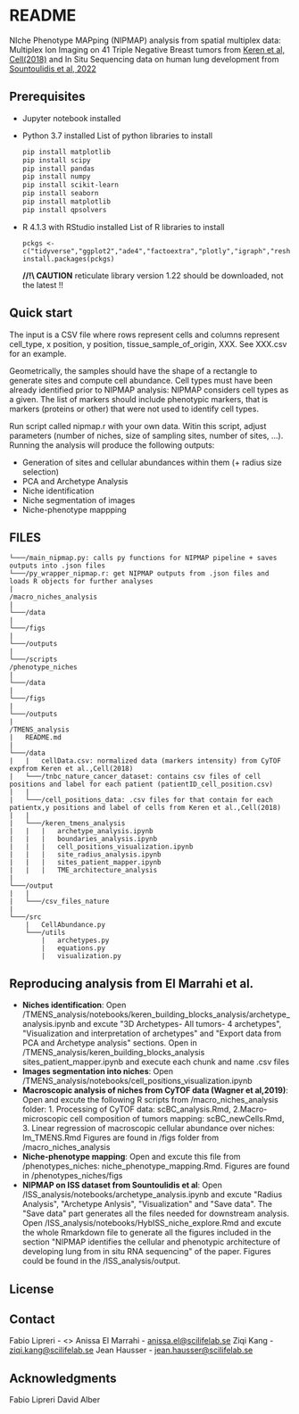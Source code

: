 # README

NIche Phenotype MAPping (NIPMAP) analysis from spatial multiplex data: Multiplex Ion Imaging on 41 Triple Negative Breast tumors from [Keren et al, Cell(2018)](10.1016/j.cell.2018.08.039) and In Situ Sequencing data on human lung development from [Sountoulidis et al, 2022](https://doi.org/10.1101/2022.01.11.475631)

## Prerequisites

* Jupyter notebook installed

* Python 3.7 installed
    List of python libraries to install 

    ```bash
    pip install matplotlib
    pip install scipy
    pip install pandas
    pip install numpy
    pip install scikit-learn
    pip install seaborn
    pip install matplotlib
    pip install qpsolvers
    ```
* R 4.1.3 with RStudio installed
    List of R libraries to install 
    ```
    pckgs <- c("tidyverse","ggplot2","ade4","factoextra","plotly","igraph","reshape2","ggrepel","viridis","fdrtool","pheatmap","cluster","broom","pROC","ggpubr","devtools","ggridges")
    install.packages(pckgs)
    ```
    **//!\\ CAUTION** reticulate library version 1.22 should be downloaded, not the latest !! 

## Quick start
The input is a CSV file where rows represent cells and columns represent cell_type, x position, y position, tissue_sample_of_origin, XXX. See XXX.csv for an example.

Geometrically, the samples should have the shape of a rectangle to generate sites and compute cell abundance. Cell types must have been already identified prior to NIPMAP analysis: NIPMAP considers cell types as a given. The list of markers should include phenotypic markers, that is markers (proteins or other) that were not used to identify cell types.

Run script called nipmap.r with your own data. Witin this script, adjust parameters (number of niches, size of sampling sites, number of sites, ...). 
Running the analysis will produce the following outputs:
* Generation of sites and cellular abundances within them (+ radius size selection)
* PCA and Archetype Analysis
* Niche identification
* Niche segmentation of images
* Niche-phenotype mappping

## FILES

```
└───/main_nipmap.py: calls py functions for NIPMAP pipeline + saves outputs into .json files
└───/py_wrapper_nipmap.r: get NIPMAP outputs from .json files and loads R objects for further analyses
|
/macro_niches_analysis
|
└───/data
|
└───/figs
|
└───/outputs
|
└───/scripts
/phenotype_niches
|
└───/data
|
└───/figs
|
└───/outputs
|
/TMENS_analysis
|   README.md
|
└───/data
|   |   cellData.csv: normalized data (markers intensity) from CyTOF expfrom Keren et al.,Cell(2018)
|   └───/tnbc_nature_cancer_dataset: contains csv files of cell positions and label for each patient (patientID_cell_position.csv)
|   |
|   └───/cell_positions_data: .csv files for that contain for each patientx,y positions and label of cells from Keren et al.,Cell(2018)
|   |
|   └───/keren_tmens_analysis
|   |   |   archetype_analysis.ipynb
|   |   |   boundaries_analysis.ipynb
|   |   |   cell_positions_visualization.ipynb
|   |   |   site_radius_analysis.ipynb
|   |   |   sites_patient_mapper.ipynb
|   |   |   TME_architecture_analysis
|
└───/output
|   |
|   └───/csv_files_nature
| 
└───/src
    |	CellAbundance.py
    └───/utils
        |   archetypes.py
        |   equations.py
        |   visualization.py
```

## Reproducing analysis from El Marrahi et al.
* **Niches identification**: Open /TMENS_analysis/notebooks/keren_building_blocks_analysis/archetype_analysis.ipynb and excute "3D Archetypes- All tumors- 4 archetypes", "Visualization and interpretation of archetypes" and "Export data from PCA and Archetype analysis" sections. Open in /TMENS_analysis/keren_building_blocks_analysis sites_patient_mapper.ipynb and execute each chunk and name .csv files
* **Images segmentation into niches**: Open /TMENS_analysis/notebooks/cell_positions_visualization.ipynb
* **Macroscopic analysis of niches from CyTOF data (Wagner et al,2019)**: Open and excute the following R scripts from /macro_niches_analysis folder: 1. Processing of CyTOF data: scBC_analysis.Rmd, 2.Macro-microscopic cell composition of tumors mapping:  scBC_newCells.Rmd, 3. Linear regression of macroscopic cellular abundance over niches: lm_TMENS.Rmd Figures are found in /figs folder from /macro_niches_analysis
* **Niche-phenotype mapping**: Open and excute this file from /phenotypes_niches: niche_phenotype_mapping.Rmd. Figures are found in /phenotypes_niches/figs
* **NIPMAP on ISS dataset from Sountoulidis et al**: Open /ISS_analysis/notebooks/archetype_analysis.ipynb and excute "Radius Analysis", "Archetype Anlysis", "Visualization" and "Save data". The "Save data" part generates all the files needed for downstream analysis. Open /ISS_analysis/notebooks/HybISS_niche_explore.Rmd and excute the whole Rmarkdown file to generate all the figures included in the section "NIPMAP identifies the cellular and phenotypic architecture of developing lung from in situ RNA sequencing" of the paper. Figures could be found in the /ISS_analysis/output.

## License

## Contact
Fabio Lipreri - <>
Anissa El Marrahi - <anissa.el@scilifelab.se>
Ziqi Kang - <ziqi.kang@scilifelab.se>
Jean Hausser - <jean.hausser@scilifelab.se>

## Acknowledgments
Fabio Lipreri
David Alber
